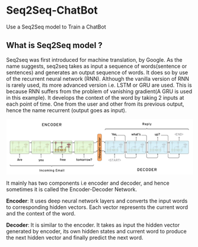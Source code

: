 # Seq2Seq-ChatBot
Use a Seq2Seq model to Train a ChatBot


## What is Seq2Seq model ?
Seq2seq was first introduced for machine translation, by Google. As the name suggests, seq2seq takes as input a sequence of words(sentence or sentences) and generates an output sequence of words. It does so by use of the recurrent neural network (RNN). Although the vanilla version of RNN is rarely used, its more advanced version i.e. LSTM or GRU are used. This is because RNN suffers from the problem of vanishing gradient(A GRU is used in this example). It develops the context of the word by taking 2 inputs at each point of time. One from the user and other from its previous output, hence the name recurrent (output goes as input).

<p align="center">
<img src="https://github.com/crypto-code/Seq2Seq-ChatBot/blob/master/assets/model.png" align="middle" />   </p>

It mainly has two components i.e encoder and decoder, and hence sometimes it is called the Encoder-Decoder Network.

**Encoder**: It uses deep neural network layers and converts the input words to corresponding hidden vectors. Each vector represents the current word and the context of the word.

**Decoder**: It is similar to the encoder. It takes as input the hidden vector generated by encoder, its own hidden states and current word to produce the next hidden vector and finally predict the next word.
